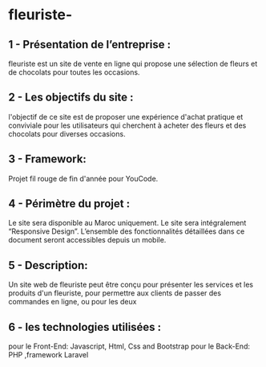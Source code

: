 # fleuriste-

##  1 - Présentation de l’entreprise :

fleuriste est un site de vente en ligne qui propose une sélection de fleurs et de chocolats pour toutes les occasions.

## 2 - Les objectifs du site :

l'objectif de ce site est de proposer une expérience d'achat pratique et conviviale pour les utilisateurs qui cherchent à acheter des fleurs et des chocolats pour diverses occasions.

## 3 - Framework:

Projet fil rouge de fin d'année pour YouCode.

## 4 - Périmètre du projet :

 Le site sera disponible au Maroc uniquement.
 Le site sera intégralement “Responsive Design”.
 L’ensemble des fonctionnalités détaillées dans ce document     seront accessibles depuis un mobile.
 
 ## 5 - Description:
 
Un site web de fleuriste peut être conçu pour présenter les services et les produits d'un fleuriste, pour permettre aux clients de passer des commandes en ligne, ou      pour les deux
 
 ## 6 - les technologies utilisées :
 pour le Front-End: Javascript, Html, Css and Bootstrap
 pour le Back-End: PHP ,framework Laravel

 
 
